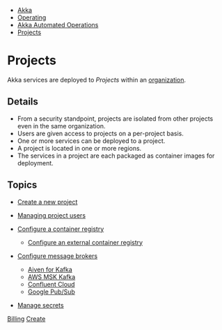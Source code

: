 <!-- <nav> -->
- [Akka](../../index.html)
- [Operating](../index.html)
- [Akka Automated Operations](../akka-platform.html)
- [Projects](index.html)

<!-- </nav> -->

# Projects

Akka services are deployed to *Projects* within an [organization](../organizations/index.html).

## <a href="about:blank#_details"></a> Details

- From a security standpoint, projects are isolated from other projects even in the same organization.
- Users are given access to projects on a per-project basis.
- One or more services can be deployed to a project.
- A project is located in one or more regions.
- The services in a project are each packaged as container images for deployment.

## <a href="about:blank#_topics"></a> Topics

- [Create a new project](create-project.html)
- [Managing project users](manage-project-access.html)
- [Configure a container registry](container-registries.html)

  - [Configure an external container registry](external-container-registries.html)
- [Configure message brokers](message-brokers.html)

  - [Aiven for Kafka](broker-aiven.html)
  - [AWS MSK Kafka](broker-aws-msk.html)
  - [Confluent Cloud](broker-confluent.html)
  - [Google Pub/Sub](broker-google-pubsub.html)
- [Manage secrets](secrets.html)

<!-- <footer> -->
<!-- <nav> -->
[Billing](../organizations/billing.html) [Create](create-project.html)
<!-- </nav> -->

<!-- </footer> -->

<!-- <aside> -->

<!-- </aside> -->